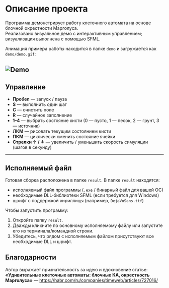 # Описание проекта

Программа демонстрирует работу клеточного автомата на основе блочной окрестности Марголуса.  
Реализовано визуальное демо с интерактивным управлением; визуализация выполнена с помощью SFML.

Анимация примера работы находится в папке `demo` и загружается как `demo/demo.gif`:


![Demo](demo/demo1.gif)
---

## Управление

- **Пробел** — запуск / пауза  
- **S** — выполнить один шаг  
- **C** — очистить поле  
- **R** — случайное заполнение  
- **1–4** — выбрать состояние кисти (0 — пусто, 1 — песок, 2 — грунт, 3 — источник)  
- **ЛКМ** — рисовать текущим состоянием кисти  
- **ПКМ** — циклически сменить состояние ячейки  
- **Стрелки ↑ / ↓** — увеличить / уменьшить скорость симуляции (шагов в секунду)

---

## Исполняемый файл

Готовая сборка расположена в папке `result`. В папке `result` находятся:

- исполняемый файл программы (`.exe` / бинарный файл для вашей ОС)  
- необходимые DLL-библиотеки SFML (если требуется для Windows)  
- шрифт с поддержкой кириллицы (например, `DejaVuSans.ttf`)

Чтобы запустить программу:
1. Откройте папку `result`.  
2. Дважды кликните по основному исполняемому файлу или запустите его из терминала/командной строки.  
3. Убедитесь, что рядом с исполняемым файлом присутствуют все необходимые DLL и шрифт.


## Благодарности

Автор выражает признательность за идею и вдохновение статье:  
**«Удивительные клеточные автоматы: блочные КА, окрестность Марголуса»** — https://habr.com/ru/companies/timeweb/articles/727016/


